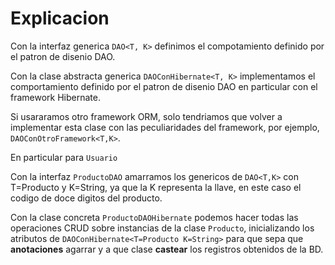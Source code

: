 # Explicacion

Con la interfaz generica `DAO<T, K>` definimos el compotamiento definido por el patron de 
disenio DAO.

Con la clase abstracta generica `DAOConHibernate<T, K>` implementamos el comportamiento definido
por el patron de disenio DAO en particular con el framework Hibernate.

Si usararamos otro framework ORM, solo tendriamos que volver a implementar esta clase con las peculiaridades del framework, por ejemplo, `DAOConOtroFramework<T,K>`.

En particular para `Usuario` 

Con la interfaz `ProductoDAO` amarramos los genericos de `DAO<T,K>` con T=Producto y K=String,
ya que la K representa la llave, en este caso el codigo de doce digitos del producto. 

Con la clase concreta `ProductoDAOHibernate` podemos hacer todas las operaciones CRUD sobre instancias
de la clase `Producto`, inicializando los atributos de 
`DAOConHibernate<T=Producto K=String>` para que sepa que **anotaciones** agarrar y a que 
clase **castear** los registros obtenidos de la BD.
